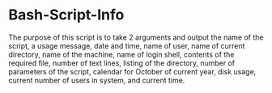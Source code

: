 # Bash-Script-Info
The purpose of this script is to take 2 arguments and output the name of the script, a usage message, date and time, name of user, name of current directory, name of the machine, name of login shell, contents of the required file, number of text lines, listing of the directory, number of parameters of the script, calendar for October of current year, disk usage, current number of users in system, and current time.
